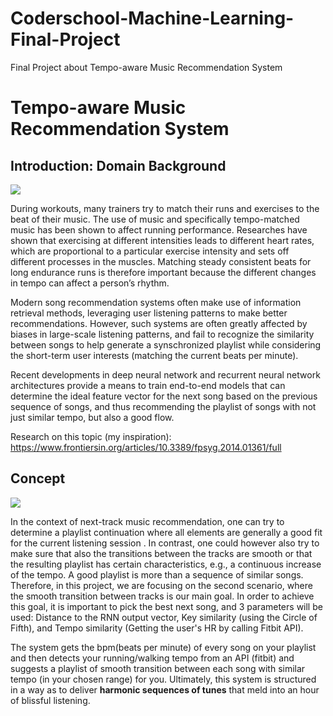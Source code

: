 # Coderschool-Machine-Learning-Final-Project
Final Project about Tempo-aware Music Recommendation System

# Tempo-aware Music Recommendation System

## Introduction: Domain Background

![](https://i.imgur.com/ZrS9pqM.png)

During workouts, many trainers try to match their runs and exercises to the beat of their music. The use of music and specifically tempo-matched music has been shown to affect running performance. Researches have shown that exercising at different intensities leads to different heart rates, which are proportional to a particular exercise intensity and sets off different processes in the muscles. Matching steady consistent beats for long endurance runs is therefore important because the different changes in tempo can affect a person’s rhythm.

[](https://i.imgur.com/IeummDd.png)

Modern song recommendation systems often make use of information retrieval methods, leveraging user listening patterns to make better recommendations. However, such systems are often greatly affected by biases in large-scale listening patterns, and fail to recognize the similarity between songs to help generate a synschronized playlist while considering the short-term user interests (matching the current beats per minute).

Recent developments in deep neural network and recurrent neural network architectures provide a means to train end-to-end models that can determine the ideal feature vector for the next song based on the previous sequence of songs, and thus recommending the playlist of songs with not just similar tempo, but also a good flow.

Research on this topic (my inspiration): https://www.frontiersin.org/articles/10.3389/fpsyg.2014.01361/full

## Concept

![](https://i.imgur.com/SXuXRpY.png)

In the context of next-track music recommendation, one can try to determine a playlist continuation where all elements are generally a good fit for the current listening session . In contrast, one could however also try to make sure that also the transitions between the tracks are smooth or that the resulting playlist has certain characteristics, e.g., a continuous increase of the tempo.
A good playlist is more than a sequence of similar songs. Therefore, in this project, we are focusing on the second scenario, where the smooth transition between tracks is our main goal. In order to achieve this goal, it is important to pick the best next song, and 3 parameters will be used: Distance to the RNN output vector, Key similarity (using the Circle of Fifth), and Tempo similarity (Getting the user's HR by calling Fitbit API).

The system gets the bpm(beats per minute) of every song on your playlist and then detects your running/walking tempo from an API (fitbit) and suggests a playlist of smooth transition between each song with similar tempo (in your chosen range) for you. Ultimately, this system is structured in a way as to deliver **harmonic sequences of tunes** that meld into an hour of blissful listening.

